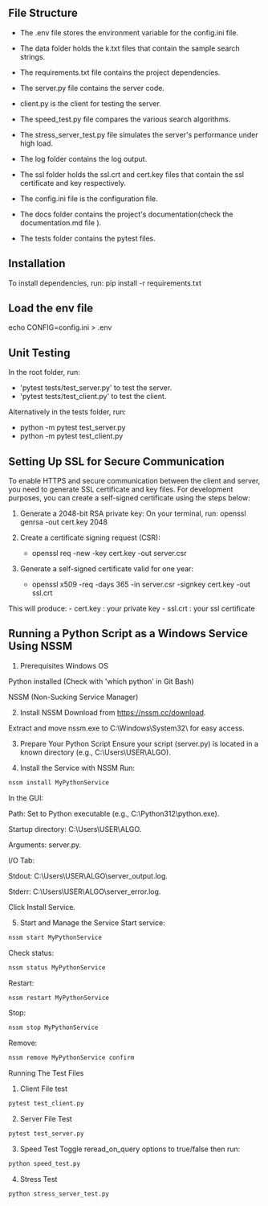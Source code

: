 ## File Structure
- The .env file stores the environment variable for the config.ini file.

- The data folder holds the k.txt files that contain the sample search strings.

- The requirements.txt file contains the project dependencies.

- The server.py file contains the server code.

- client.py is the client for testing the server.

- The speed_test.py file compares the various search algorithms.

- The stress_server_test.py file simulates the server's performance under high load.

- The log folder contains the log output.

- The ssl folder holds the ssl.crt and cert.key files that contain the ssl certificate and key respectively.

- The config.ini file is the configuration file.

- The docs folder contains the project's documentation(check the documentation.md file ).

- The tests folder contains the pytest files.

## Installation
To install dependencies, run: pip install -r requirements.txt

## Load the env file
echo CONFIG=config.ini > .env

## Unit Testing
In the root folder, run:
- 'pytest tests/test_server.py' to test the server.
- 'pytest tests/test_client.py' to test the client.

Alternatively in the tests folder, run:
- python -m pytest test_server.py
- python -m pytest test_client.py


## Setting Up SSL for Secure Communication
To enable HTTPS and secure communication between the client and server, you need to generate SSL certificate and key files.
For development purposes, you can create a self-signed certificate using the steps below:

1. Generate a 2048-bit RSA private key:
On your terminal, run: openssl genrsa -out cert.key 2048

2. Create a certificate signing request (CSR):
   - openssl req -new -key cert.key -out server.csr

3. Generate a self-signed certificate valid for one year:
   - openssl x509 -req -days 365 -in server.csr -signkey cert.key -out ssl.crt

This will produce:
    - cert.key : your private key
    - ssl.crt : your ssl certificate

## Running a Python Script as a Windows Service Using NSSM
1. Prerequisites
Windows OS

Python installed (Check with 'which python' in Git Bash)

NSSM (Non-Sucking Service Manager)

2. Install NSSM
Download from https://nssm.cc/download.

Extract and move nssm.exe to C:\Windows\System32\ for easy access.

3. Prepare Your Python Script
Ensure your script (server.py) is located in a known directory (e.g., C:\Users\USER\ALGO\).

4. Install the Service with NSSM
Run:

```bash
nssm install MyPythonService
```
In the GUI:

Path: Set to Python executable (e.g., C:\Python312\python.exe).

Startup directory: C:\Users\USER\ALGO.

Arguments: server.py.

I/O Tab:

Stdout: C:\Users\USER\ALGO\server_output.log.

Stderr: C:\Users\USER\ALGO\server_error.log.

Click Install Service.

5. Start and Manage the Service
Start service:

```bash
nssm start MyPythonService
```
Check status:

```bash
nssm status MyPythonService
```
Restart:

```bash
nssm restart MyPythonService
```
Stop:

```bash
nssm stop MyPythonService
```
Remove:

```bash
nssm remove MyPythonService confirm
```

Running The Test Files
1. Client File test
```bash
pytest test_client.py
```

2. Server File Test
```bash
pytest test_server.py
```
3. Speed Test
Toggle reread_on_query options to true/false then run:
```bash
python speed_test.py
```

4. Stress Test
```bash
python stress_server_test.py
```
